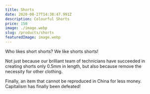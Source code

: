 ```yaml
---
title: Shorts
date: 2020-08-27T14:38:47.991Z
description: Colourful Shorts
price: 150
image: ./image.webp
slug: /products/shorts
featuredImage: image.webp
---
```

Who likes short shorts? We like shorts shorts!

Not just because our brilliant team of technicians have succeeded in creating shorts only 0.5mm in length, but also because remove the necessity for other clothing.

Finally, an item that cannot be reproduced in China for less money. Capitalism has finally been defeated!